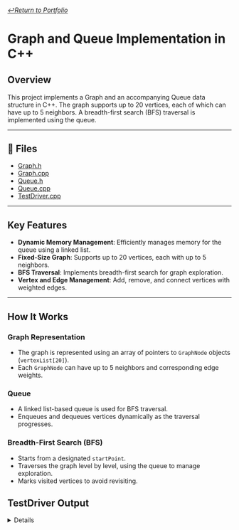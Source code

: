 ###### [↩️Return to Portfolio](https://github.com/EricDelgado993/Portfolio)
# Graph and Queue Implementation in C++

## **Overview**
This project implements a Graph and an accompanying Queue data structure in C++. The graph supports up to 20 vertices, each of which can have up to 5 neighbors. A breadth-first search (BFS) traversal is implemented using the queue.

---

## 📂 **Files**
- [Graph.h](https://github.com/EricDelgado993/Graph/blob/master/Graph/Graph.h)
- [Graph.cpp](https://github.com/EricDelgado993/Graph/blob/master/Graph/Graph.cpp)
- [Queue.h](https://github.com/EricDelgado993/Graph/blob/master/Graph/Queue.h)
- [Queue.cpp](https://github.com/EricDelgado993/Graph/blob/master/Graph/Queue.cpp)
- [TestDriver.cpp](https://github.com/EricDelgado993/Graph/blob/master/Graph/TestDriver.cpp)

---

## **Key Features**
- **Dynamic Memory Management**: Efficiently manages memory for the queue using a linked list.
- **Fixed-Size Graph**: Supports up to 20 vertices, each with up to 5 neighbors.
- **BFS Traversal**: Implements breadth-first search for graph exploration.
- **Vertex and Edge Management**: Add, remove, and connect vertices with weighted edges.

---

## **How It Works**

### **Graph Representation**
- The graph is represented using an array of pointers to `GraphNode` objects (`vertexList[20]`).
- Each `GraphNode` can have up to 5 neighbors and corresponding edge weights.

### **Queue**
- A linked list-based queue is used for BFS traversal.
- Enqueues and dequeues vertices dynamically as the traversal progresses.

### **Breadth-First Search (BFS)**
- Starts from a designated `startPoint`.
- Traverses the graph level by level, using the queue to manage exploration.
- Marks visited vertices to avoid revisiting.

## **TestDriver Output**
<details>
  
```
Adding Vertex 0: Pass
Adding Vertex 1: Pass
Adding Vertex 2: Pass
Adding Vertex 3: Pass
Adding Vertex 4: Pass
Adding Duplicate Vertex 0: Pass
Adding Edge (0, 4): Pass
Adding Edge (0, 1): Pass
Adding Edge (0, 3): Pass
Adding Edge (1, 2): Pass
Adding Edge (1, 3): Pass
Adding Edge (2, 3): Pass
Adding Edge (3, 4): Pass
Searching for Vertex 3: Pass
Searching for Vertex 5: Fail
BFS to Find Vertex 2: Pass
BFS to Find Vertex 5: Fail
Testing isEmpty() after adding vertices: Pass
Removing Vertex 3: Pass
Removing Vertex 3 Again: Fail
Searching for Removed Vertex 3: Fail
```

</details>
